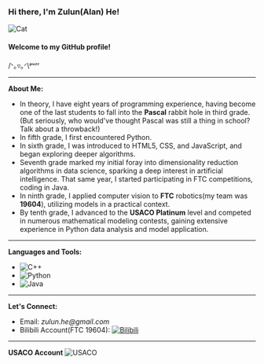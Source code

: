 ### Hi there, I'm Zulun(Alan) He! 
![Cat](https://media.tenor.com/cuL2ZbSd_sAAAAAd/nachoneko.gif)
#### Welcome to my GitHub profile!

/ᐠ｡▿｡ᐟ\ᵖᵘʳʳ

---

**About Me:**

- In theory, I have eight years of programming experience, having become one of the last students to fall into the **Pascal** rabbit hole in third grade. (But seriously, who would've thought Pascal was still a thing in school? Talk about a throwback!)
- In fifth grade, I first encountered Python.
- In sixth grade, I was introduced to HTML5, CSS, and JavaScript, and began exploring deeper algorithms.
- Seventh grade marked my initial foray into dimensionality reduction algorithms in data science, sparking a deep interest in artificial intelligence. That same year, I started participating in FTC competitions, coding in Java.
- In ninth grade, I applied computer vision to **FTC** robotics(my team was **19604**), utilizing models in a practical context.
- By tenth grade, I advanced to the **USACO Platinum** level and competed in numerous mathematical modeling contests, gaining extensive experience in Python data analysis and model application.

---

**Languages and Tools:**

-  ![C++](https://img.shields.io/badge/-C%2B%2B-00599C?style=flat-square&logo=c%2B%2B)
-  ![Python](https://img.shields.io/badge/-Python-black?style=flat-square&logo=python)
-  ![Java](https://img.shields.io/badge/-Java-007396?style=flat-square&logo=java)

---

[//]: # ()
[//]: # (**My GitHub Stats:**)

[//]: # ()
[//]: # (<!-- ![Your GitHub Stats]&#40;https://github-readme-stats.vercel.app/api?username=yourusername&show_icons=true&#41; -->)

[//]: # ()
[//]: # (---)

**Let's Connect:**

- Email: _zulun.he@gmail.com_
- Bilibili Account(FTC 19604): [![Bilibili](https://img.shields.io/badge/-Bilibili-00A1D6?style=flat-square&logo=bilibili&logoColor=white)](https://space.bilibili.com/2122417636?spm_id_from=333.337.search-card.all.click)

---
**USACO Account**
![USACO](https://github.com/Cometgerms/Cometgerms/assets/115977928/23ad7b60-903b-496e-a4d9-53dd038d3cad)

